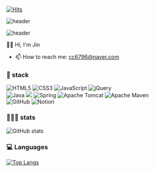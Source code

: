 <!-- 방문자 수 -->
[![Hits](https://hits.seeyoufarm.com/api/count/incr/badge.svg?url=https%3A%2F%2Fgithub.com%2FJin6796%2Fhit-counter&count_bg=%2387B4F5&title_bg=%23555555&icon=github.svg&icon_color=%23E7E7E7&title=today%2FTotal&edge_flat=false)](https://github.com/Jin6796)

<!-- 
**Jin6796/Jin6796** is a ✨ _special_ ✨ repository because its `README.md` (this file) appears on your GitHub profile.

Here are some ideas to get you started:

- 🔭 I’m currently working on ... 
- 🌱 I’m currently learning ...
- 👯 I’m looking to collaborate on ...
- 🤔 I’m looking for help with ...
- 💬 Ask me about ...
- 📫 How to reach me: ...
- 😄 Pronouns: ...
- ⚡ Fun fact: ...
-->

![header](https://capsule-render.vercel.app/api?type=wave&color=0:c5e1a5,100:81d4fa&height=200&section=header&text=👩🏻‍💻%20Jin's%20GitHub%20👩🏻‍💻&animation=twinkling&fontColor=ffffff&fontSize=50&fontAlignY=30)

![header](https://capsule-render.vercel.app/api?type=waving&color=0:c5e1a5,100:81d4fa&height=200&section=header&text=👩🏻‍💻%20Jin's%20GitHub%20👩🏻‍💻&animation=twinkling&fontColor=ffffff&fontSize=50&fontAlignY=30)

👋🏻 Hi, I'm Jin
- 📫 How to reach me: cc6796@naver.com


### 📌 stack
![HTML5](https://img.shields.io/badge/html5-%23E34F26.svg?style=for-the-badge&logo=html5&logoColor=white) ![CSS3](https://img.shields.io/badge/css3-%231572B6.svg?style=for-the-badge&logo=css3&logoColor=white) ![JavaScript](https://img.shields.io/badge/javascript-%23323330.svg?style=for-the-badge&logo=javascript&logoColor=%23F7DF1E) ![jQuery](https://img.shields.io/badge/jquery-%230769AD.svg?style=for-the-badge&logo=jquery&logoColor=white) 
<br>
![Java](https://img.shields.io/badge/java-%23ED8B00.svg?style=for-the-badge&logo=java&logoColor=white)  <img src="https://img.shields.io/badge/oracle-F80000?style=for-the-badge&logo=oracle&logoColor=white">  ![Spring](https://img.shields.io/badge/spring-%236DB33F.svg?style=for-the-badge&logo=spring&logoColor=white) ![Apache Tomcat](https://img.shields.io/badge/apache%20tomcat-%23F8DC75.svg?style=for-the-badge&logo=apache-tomcat&logoColor=black) 
![Apache Maven](https://img.shields.io/badge/Apache%20Maven-C71A36?style=for-the-badge&logo=Apache%20Maven&logoColor=white) 
<br>
![GitHub](https://img.shields.io/badge/github-%23121011.svg?style=for-the-badge&logo=github&logoColor=white) ![Notion](https://img.shields.io/badge/Notion-%23000000.svg?style=for-the-badge&logo=notion&logoColor=white)
<br>
### 👩🏻‍💻 stats

![GitHub stats](https://github-readme-stats.vercel.app/api?username=jin6796&show_icons=true)



### 💻 Languages

[![Top Langs](https://github-readme-stats.vercel.app/api/top-langs/?username=jin6796)](https://github.com/anuraghazra/github-readme-stats)



